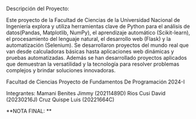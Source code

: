 Descripción del Proyecto:

Este proyecto de la Facultad de Ciencias de la Universidad Nacional de Ingeniería
explora y utiliza herramientas clave de Python para el análisis de datos(Pandas, Matplotlib, NumPy),
el aprendizaje automático (Scikit-learn), el procesamiento del lenguaje natural,
el desarrollo web (Flask) y la automatización (Selenium).
Se desarrollaron proyectos del mundo real que van desde calculadoras básicas
hasta aplicaciones web dinámicas y pruebas automatizadas.
Además se han desarrollado proyectos aplicados
que demuestran la versatilidad y la tecnología para resolver
problemas complejos y brindar soluciones innovadoras.


Facultad de Ciencias
Proyecto de Fundamentos De Programación 2024-I


Integrantes:
Mamani Benites Jimmy (20211489D)
Rios Cusi David (20230216J)
Cruz Quispe Luis (20221664C)

**NOTA FINAL: **
